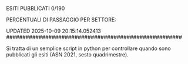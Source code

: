 ESITI PUBBLICATI 0/190 

PERCENTUALI DI PASSAGGIO PER SETTORE:

UPDATED 2025-10-09 20:15:14.052413
###################################################### 

Si tratta di un semplice script in python per controllare quando sono pubblicati gli esiti (ASN 2021, sesto quadrimestre).

